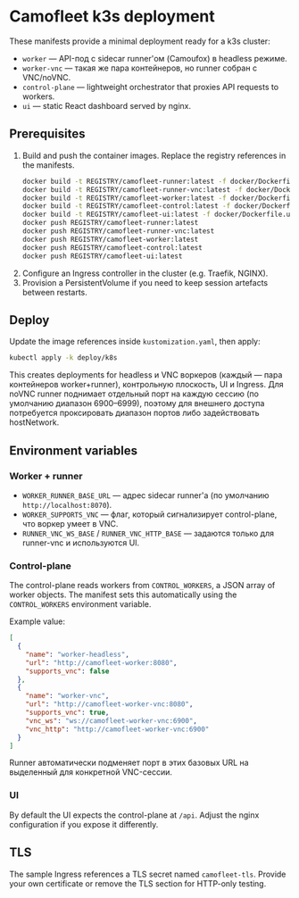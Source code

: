 # Camofleet k3s deployment

These manifests provide a minimal deployment ready for a k3s cluster:

- `worker` — API-под с sidecar runner'ом (Camoufox) в headless режиме.
- `worker-vnc` — такая же пара контейнеров, но runner собран с VNC/noVNC.
- `control-plane` — lightweight orchestrator that proxies API requests to workers.
- `ui` — static React dashboard served by nginx.

## Prerequisites

1. Build and push the container images. Replace the registry references in the manifests.
   ```sh
   docker build -t REGISTRY/camofleet-runner:latest -f docker/Dockerfile.runner .
   docker build -t REGISTRY/camofleet-runner-vnc:latest -f docker/Dockerfile.runner-vnc .
   docker build -t REGISTRY/camofleet-worker:latest -f docker/Dockerfile.worker .
   docker build -t REGISTRY/camofleet-control:latest -f docker/Dockerfile.control .
   docker build -t REGISTRY/camofleet-ui:latest -f docker/Dockerfile.ui .
   docker push REGISTRY/camofleet-runner:latest
   docker push REGISTRY/camofleet-runner-vnc:latest
   docker push REGISTRY/camofleet-worker:latest
   docker push REGISTRY/camofleet-control:latest
   docker push REGISTRY/camofleet-ui:latest
   ```
2. Configure an Ingress controller in the cluster (e.g. Traefik, NGINX).
3. Provision a PersistentVolume if you need to keep session artefacts between restarts.

## Deploy

Update the image references inside `kustomization.yaml`, then apply:

```sh
kubectl apply -k deploy/k8s
```

This creates deployments for headless и VNC воркеров (каждый — пара контейнеров worker+runner),
контрольную плоскость, UI и Ingress. Для noVNC runner поднимает отдельный порт на каждую сессию
(по умолчанию диапазон 6900–6999), поэтому для внешнего доступа потребуется проксировать диапазон
портов либо задействовать hostNetwork.

## Environment variables

### Worker + runner

- `WORKER_RUNNER_BASE_URL` — адрес sidecar runner'а (по умолчанию `http://localhost:8070`).
- `WORKER_SUPPORTS_VNC` — флаг, который сигнализирует control-plane, что воркер умеет в VNC.
- `RUNNER_VNC_WS_BASE` / `RUNNER_VNC_HTTP_BASE` — задаются только для runner-vnc и используются UI.

### Control-plane

The control-plane reads workers from `CONTROL_WORKERS`, a JSON array of worker objects. The
manifest sets this automatically using the `CONTROL_WORKERS` environment variable.

Example value:

```json
[
  {
    "name": "worker-headless",
    "url": "http://camofleet-worker:8080",
    "supports_vnc": false
  },
  {
    "name": "worker-vnc",
    "url": "http://camofleet-worker-vnc:8080",
    "supports_vnc": true,
    "vnc_ws": "ws://camofleet-worker-vnc:6900",
    "vnc_http": "http://camofleet-worker-vnc:6900"
  }
]
```
Runner автоматически подменяет порт в этих базовых URL на выделенный для конкретной VNC-сессии.

### UI

By default the UI expects the control-plane at `/api`. Adjust the nginx configuration if you
expose it differently.

## TLS

The sample Ingress references a TLS secret named `camofleet-tls`. Provide your own certificate
or remove the TLS section for HTTP-only testing.
